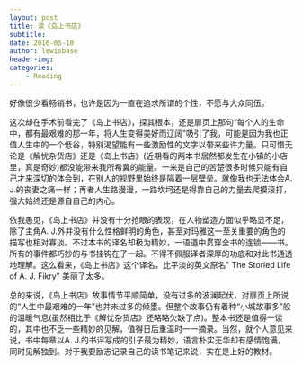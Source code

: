```yaml
---
layout: post
title: 读《岛上书店》
subtitle:
date: 2016-05-10
author: lewisbase
header-img:
categories: 
    - Reading
---
```

好像很少看畅销书，也许是因为一直在追求所谓的个性，不愿与大众同伍。

这次却在手术前看完了《岛上书店》，探其根本，还是扉页上那句“每个人的生命中，都有最艰难的那一年，将人生变得美好而辽阔”吸引了我。可能是因为我也正值人生中的一个低谷，特别渴望能有一些激励性的文字以带来些许力量。只可惜无论是《解忧杂货店》还是《岛上书店》(近期看的两本书居然都发生在小镇的小店里，真是奇妙)都没能带来我所希冀的能量。一来是自己的苦楚很多时候只能有自己才来深切的体会到，在别人的视野里始终是隔着一层壁垒。就像我也无法体会A. J.的丧妻之痛一样；再者人生路漫漫，一路坎坷还是得靠自己的力量去爬摸滚打，强大始终还是源自自己的内心。

依我愚见，《岛上书店》并没有十分抢眼的表现，在人物塑造方面似乎略显不足，除了主角A. J.外并没有什么性格鲜明的角色，甚至对玛雅这一至关重要的角色的描写也相对寡淡。不过本书的译名却极为精妙，一语道中贯穿全书的连锁——书。所有的事件都巧妙的与书挂钩在了一起。不得不佩服译者深厚的功底和对此书通透地理解。这么看来，《岛上书店》这个译名，比平淡的英文原名" The Storied Life of A. J. Fikry" 美丽了太多。

总的来说，《岛上书店》故事情节平顺简单，没有过多的波澜起伏，对扉页上所说的“人生中最艰难的一年”也并未过多的倾墨。但整个故事仍有着种“小城故事多”般的温暖气息(虽然相比于《解忧杂货店》还略略欠缺了点)。整本书还是值得一读的，其中也不乏一些精妙的见解，值得日后重温时一一摘录。当然，就个人意见来说，书中每章以A. J.的书评写成的引子最为精妙，语言朴实无华却有感情饱满，同时见解独到。对于我要励志记录自己的读书笔记来说，实在是上好的教材。
